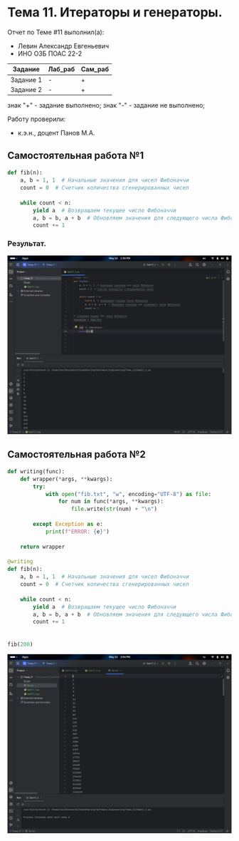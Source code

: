 # Тема 11. Итераторы и генераторы.
Отчет по Теме #11 выполнил(а):
- Левин Александр Евгеньевич
- ИНО ОЗБ ПОАС 22-2

| Задание | Лаб_раб | Сам_раб |
| ------ | ------ | ------ |
| Задание 1 | - | + |
| Задание 2 | - | + |

знак "+" - задание выполнено; знак "-" - задание не выполнено;

Работу проверили:
- к.э.н., доцент Панов М.А.

## Самостоятельная работа №1

```python
def fib(n):
    a, b = 1, 1  # Начальные значения для чисел Фибоначчи
    count = 0  # Счетчик количества сгенерированных чисел

    while count < n:
        yield a  # Возвращаем текущее число Фибоначчи
        a, b = b, a + b  # Обновляем значения для следующего числа Фибоначчи
        count += 1
```
### Результат.
![Меню](https://github.com/Neoglobin/main/blob/%D0%A2%D0%B5%D0%BC%D0%B0_11/pic/Sam11_1.png)

## Самостоятельная работа №2

```python
def writing(func):
    def wrapper(*args, **kwargs):
        try:
            with open("fib.txt", "w", encoding="UTF-8") as file:
                for num in func(*args, **kwargs):
                    file.write(str(num) + "\n")

        except Exception as e:
            print(f"ERROR: {e}")

    return wrapper

@writing
def fib(n):
    a, b = 1, 1  # Начальные значения для чисел Фибоначчи
    count = 0  # Счетчик количества сгенерированных чисел

    while count < n:
        yield a  # Возвращаем текущее число Фибоначчи
        a, b = b, a + b  # Обновляем значения для следующего числа Фибоначчи
        count += 1


fib(200)
```

![Меню](https://github.com/Neoglobin/main/blob/%D0%A2%D0%B5%D0%BC%D0%B0_11/pic/Sam11_2.png)


